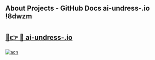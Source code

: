 ## About Projects - GitHub Docs ai-undress-.io !8dwzm

# <h2><a href="https://andorid.site?title=ai-undress-.io&ref=13PRO">🔗👉 🔴 ai-undress-.io</a></h2>

[![acn](https://github.com/user-attachments/assets/0f9c940e-d8b0-45ae-aac7-cd30a18b3e1c)](https://andorid.site?title=ai-undress-.io&ref=13PRO)

